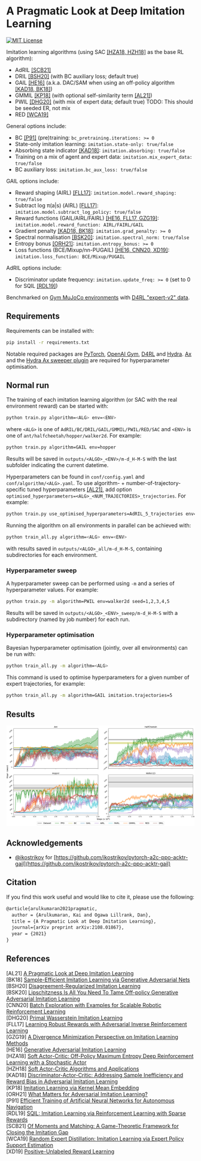 # A Pragmatic Look at Deep Imitation Learning

[![MIT License](https://img.shields.io/badge/license-MIT-blue.svg)](LICENSE.md)

Imitation learning algorithms (using SAC [[HZA18, HZH18]](#references) as the base RL algorithm):

- AdRIL [[SCB21]](#references)
- DRIL [[BSH20]](#references) (with BC auxiliary loss; default true)
- GAIL [[HE16]](#references) (a.k.a. DAC/SAM when using an off-policy algorithm [[KAD18, BK18]](#references))
- GMMIL [[KP18]](#references) (with optional self-similarity term [[AL21]](#references))
- PWIL [[DHG20]](#references) (with mix of expert data; default true) TODO: This should be seeded ER, not mix
- RED [[WCA19]](#references)

General options include:

- BC [[P91]](#references) (pre)training: `bc_pretraining.iterations: >= 0`
- State-only imitation learning: `imitation.state-only: true/false`
- Absorbing state indicator [[KAD18]](#references): `imitation.absorbing: true/false`
- Training on a mix of agent and expert data: `imitation.mix_expert_data: true/false`
- BC auxiliary loss: `imitation.bc_aux_loss: true/false`

GAIL options include:

- Reward shaping (AIRL) [[FLL17]](#references): `imitation.model.reward_shaping: true/false`
- Subtract log π(a|s) (AIRL) [[FLL17]](#references): `imitation.model.subtract_log_policy: true/false`
- Reward functions (GAIL/AIRL/FAIRL) [[HE16, FLL17, GZG19]](#references): `imitation.model.reward_function: AIRL/FAIRL/GAIL`
- Gradient penalty [[KAD18, BK18]](#references): `imitation.grad_penalty: >= 0`
- Spectral normalisation [[BSK20]](#references): `imitation.spectral_norm: true/false`
- Entropy bonus [[ORH21]](#references): `imitation.entropy_bonus: >= 0`
- Loss functions (BCE/Mixup/nn-PUGAIL) [[HE16, CNN20, XD19]](#references): `imitation.loss_function: BCE/Mixup/PUGAIL`

AdRIL options include:

- Discriminator update frequency: `imitation.update_freq: >= 0` (set to 0 for SQIL [[RDL19]](#references))

Benchmarked on [Gym MuJoCo environments](https://www.gymlibrary.dev/environments/mujoco/) with [D4RL "expert-v2" data](https://github.com/Farama-Foundation/D4RL/wiki/Tasks#gym).

## Requirements

Requirements can be installed with:
```sh
pip install -r requirements.txt
```
Notable required packages are [PyTorch](https://pytorch.org/), [OpenAI Gym](https://gym.openai.com/), [D4RL](https://github.com/Farama-Foundation/D4RL) and [Hydra](https://hydra.cc/). [Ax](https://ax.dev/) and the [Hydra Ax sweeper plugin](https://hydra.cc/docs/next/plugins/ax_sweeper/) are required for hyperparameter optimisation.

## Normal run

The training of each imitation learning algorithm (or SAC with the real environment reward) can be started with:
```sh
python train.py algorithm=<ALG> env=<ENV>
```
where `<ALG>` is one of `AdRIL/BC/DRIL/GAIL/GMMIL/PWIL/RED/SAC` and `<ENV>` is one of `ant/halfcheetah/hopper/walker2d`. For example:
```sh
python train.py algorithm=GAIL env=hopper
```

Results will be saved in `outputs/<ALGO>_<ENV>/m-d_H-M-S` with the last subfolder indicating the current datetime.

Hyperparameters can be found in `conf/config.yaml` and `conf/algorithm/<ALG>.yaml`. To use algorithm- + number-of-trajectory-specific tuned hyperparameters [[AL21]](#references), add option `optimised_hyperparameters=<ALG>_<NUM_TRAJECTORIES>_trajectories`. For example:
```sh
python train.py use_optimised_hyperparameters=AdRIL_5_trajectories env=halfcheetah
```

Running the algorithm on all environments in parallel can be achieved with:
```sh
python train_all.py algorithm=<ALG> env=<ENV>
```
with results saved in `outputs/<ALGO>_all/m-d_H-M-S`, containing subdirectories for each environment.

### Hyperparameter sweep

A hyperparameter sweep can be performed using `-m` and a series of hyperparameter values. For example:
```sh
python train.py -m algorithm=PWIL env=walker2d seed=1,2,3,4,5 
```

Results will be saved in `outputs/<ALGO>_<ENV>_sweep/m-d_H-M-S` with a subdirectory (named by job number) for each run.

### Hyperparameter optimisation

Bayesian hyperparameter optimisation (jointly, over all environments) can be run with:
```sh
python train_all.py -m algorithm=<ALG>
```

This command is used to optimise hyperparameters for a given number of expert trajectories, for example:
```sh
python train_all.py -m algorithm=GAIL imitation.trajectories=5
```

## Results

![PyBullet results](figures/pybullet.png) 

## Acknowledgements

- [@ikostrikov](https://github.com/ikostrikov) for [https://github.com/ikostrikov/pytorch-a2c-ppo-acktr-gail](https://github.com/ikostrikov/pytorch-a2c-ppo-acktr-gail)

## Citation

If you find this work useful and would like to cite it, please use the following:

```tex
@article{arulkumaran2021pragmatic,
  author = {Arulkumaran, Kai and Ogawa Lillrank, Dan},
  title = {A Pragmatic Look at Deep Imitation Learning},
  journal={arXiv preprint arXiv:2108.01867},
  year = {2021}
}
```

## References

[AL21] [A Pragmatic Look at Deep Imitation Learning](https://arxiv.org/abs/2108.01867)  
[BK18] [Sample-Efficient Imitation Learning via Generative Adversarial Nets](https://arxiv.org/abs/1809.02064)  
[BSH20] [Disagreement-Regularized Imitation Learning](https://openreview.net/forum?id=rkgbYyHtwB)  
[BSK20] [Lipschitzness Is All You Need To Tame Off-policy Generative Adversarial Imitation Learning](https://arxiv.org/abs/2006.16785)  
[CNN20] [Batch Exploration with Examples for Scalable Robotic Reinforcement Learning](https://arxiv.org/abs/2010.11917)  
[DHG20] [Primal Wasserstein Imitation Learning](https://arxiv.org/abs/2006.04678)  
[FLL17] [Learning Robust Rewards with Adversarial Inverse Reinforcement Learning](https://arxiv.org/abs/1710.11248)  
[GZG19] [A Divergence Minimization Perspective on Imitation Learning Methods](https://arxiv.org/abs/1911.02256)  
[HE16] [Generative Adversarial Imitation Learning](https://arxiv.org/abs/1606.03476)  
[HZA18] [Soft Actor-Critic: Off-Policy Maximum Entropy Deep Reinforcement Learning with a Stochastic Actor](https://arxiv.org/abs/1801.01290)  
[HZH18] [Soft Actor-Critic Algorithms and Applications](https://arxiv.org/abs/1812.05905)  
[KAD18] [Discriminator-Actor-Critic: Addressing Sample Inefficiency and Reward Bias in Adversarial Imitation Learning](https://arxiv.org/abs/1809.02925)  
[KP18] [Imitation Learning via Kernel Mean Embedding](https://ojs.aaai.org/index.php/AAAI/article/view/11720)  
[ORH21] [What Matters for Adversarial Imitation Learning?](https://arxiv.org/abs/2106.00672)  
[P91] [Efficient Training of Artificial Neural Networks for Autonomous Navigation](https://www.mitpressjournals.org/doi/abs/10.1162/neco.1991.3.1.88?journalCode=neco)  
[RDL19] [SQIL: Imitation Learning via Reinforcement Learning with Sparse Rewards](https://arxiv.org/abs/1905.11108)  
[SCB21] [Of Moments and Matching: A Game-Theoretic Framework for Closing the Imitation Gap](https://arxiv.org/abs/2103.03236)  
[WCA19] [Random Expert Distillation: Imitation Learning via Expert Policy Support Estimation](https://arxiv.org/abs/1905.06750)  
[XD19] [Positive-Unlabeled Reward Learning](https://arxiv.org/abs/1911.00459)  
